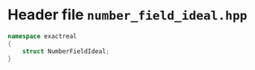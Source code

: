 # Header file `number_field_ideal.hpp`

``` cpp
namespace exactreal
{
    struct NumberFieldIdeal;
}
```
